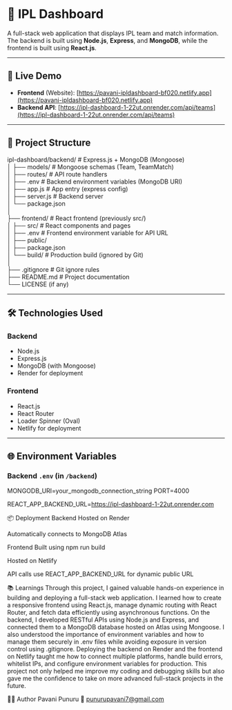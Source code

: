 # 🏏 IPL Dashboard

A full-stack web application that displays IPL team and match information. The backend is built using **Node.js**, **Express**, and **MongoDB**, while the frontend is built using **React.js**.

---

## 🚀 Live Demo

- **Frontend** (Website): [https://pavani-ipldashboard-bf020.netlify.app](https://pavani-ipldashboard-bf020.netlify.app)
- **Backend API**: [https://ipl-dashboard-1-22ut.onrender.com/api/teams](https://ipl-dashboard-1-22ut.onrender.com/api/teams)

---

## 📁 Project Structure

ipl-dashboard/backend/ # Express.js + MongoDB (Mongoose)    
│ ├── models/ # Mongoose schemas (Team, TeamMatch)  
│ ├── routes/ # API route handlers  
│ ├── .env # Backend environment variables (MongoDB URI)  
│ ├── app.js # App entry (express config)   
│ ├── server.js # Backend server    
│ └── package.json   
│  
├── frontend/ # React frontend (previously src/)  
│ ├── src/ # React components and pages  
│ ├── .env # Frontend environment variable for API URL  
│ ├── public/  
│ ├── package.json  
│ └── build/ # Production build (ignored by Git)  
│  
├── .gitignore # Git ignore rules  
├── README.md # Project documentation  
└── LICENSE (if any)  


---  

## 🛠 Technologies Used  

### Backend  

- Node.js
- Express.js
- MongoDB (with Mongoose)
- Render for deployment

### Frontend

- React.js
- React Router
- Loader Spinner (Oval)
- Netlify for deployment

---

## 🌐 Environment Variables

### Backend `.env` (in `/backend`)

MONGODB_URI=your_mongodb_connection_string
PORT=4000

REACT_APP_BACKEND_URL=https://ipl-dashboard-1-22ut.onrender.com

📦 Deployment
Backend
Hosted on Render

Automatically connects to MongoDB Atlas

Frontend
Built using npm run build

Hosted on Netlify

API calls use REACT_APP_BACKEND_URL for dynamic public URL

📚 Learnings
Through this project, I gained valuable hands-on experience in building and deploying a full-stack web application. I learned how to create a responsive frontend using React.js, manage dynamic routing with React Router, and fetch data efficiently using asynchronous functions. On the backend, I developed RESTful APIs using Node.js and Express, and connected them to a MongoDB database hosted on Atlas using Mongoose. I also understood the importance of environment variables and how to manage them securely in .env files while avoiding exposure in version control using .gitignore. Deploying the backend on Render and the frontend on Netlify taught me how to connect multiple platforms, handle build errors, whitelist IPs, and configure environment variables for production. This project not only helped me improve my coding and debugging skills but also gave me the confidence to take on more advanced full-stack projects in the future.

🙋‍♀️ Author
Pavani Punuru
📧 punurupavani7@gmail.com
